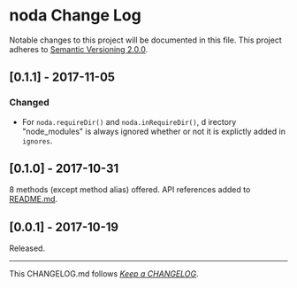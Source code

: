 #   noda Change Log

Notable changes to this project will be documented in this file. This project adheres to [Semantic Versioning 2.0.0](http://semver.org/).

##  [0.1.1] - 2017-11-05

### Changed

*   For `noda.requireDir()` and `noda.inRequireDir()`, d irectory "node_modules" is always ignored whether or not it is explictly added in `ignores`.

##  [0.1.0] - 2017-10-31

8 methods (except method alias) offered. API references added to [README.md](./README.md).

##	[0.0.1] - 2017-10-19

Released.

---
This CHANGELOG.md follows [*Keep a CHANGELOG*](http://keepachangelog.com/).
